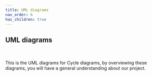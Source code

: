 ```yaml
---
title: UML diagrams
nav_order: 6
has_children: true
---
```


## UML diagrams
<br><br>
This is the UML diagrams for Cycle diagrams, by overviewing these diagrams, you will have a general understanding about our project.
